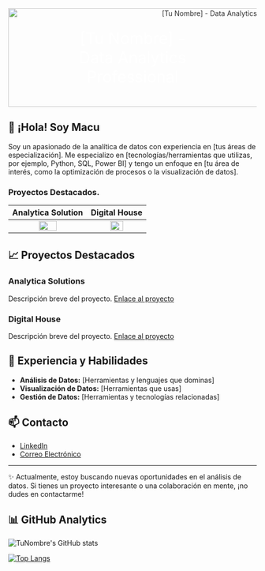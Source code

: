 
<!-- Banner -->
<div align="center" style="position: relative;">
  <a href="https://tusitioportafolio.com" style="text-decoration: none;">
    <img src="ruta/a/tu/banner.jpg" alt="[Tu Nombre] - Data Analytics" width="800" height="200" style="opacity: 0.9;">
    <div style="position: absolute; top: 50%; left: 50%; transform: translate(-50%, -50%); color: white; font-size: 32px;">
      [Tu Nombre] - Data Analytics Professional
    </div>
  </a>
</div>

<!-- Introducción -->
## 👋 ¡Hola! Soy Macu

Soy un apasionado de la analítica de datos con experiencia en [tus áreas de especialización]. Me especializo en [tecnologías/herramientas que utilizas, por ejemplo, Python, SQL, Power BI] y tengo un enfoque en [tu área de interés, como la optimización de procesos o la visualización de datos].

### Proyectos Destacados.

|                               Analytica Solution                               |                               Digital House                                    |
|:------------------------------------------------------------------------------:|:------------------------------------------------------------------------------:|
|  <img src="https://i.imgur.com/FNPL12r.png" style="height: 50%; width:50%;"/>  |  <img src="https://i.imgur.com/5oBAwpQ.png" style="height: 50%; width:50%;"/>  |



<!-- Proyectos Destacados -->
## 📈 Proyectos Destacados

### Analytica Solutions
Descripción breve del proyecto. [Enlace al proyecto](https://github.com/No-Country-simulation/c19-111-m-data-bi)

### Digital House
Descripción breve del proyecto. [Enlace al proyecto](ruta/al/proyecto2)

<!-- Experiencia y Habilidades -->
## 💼 Experiencia y Habilidades

- **Análisis de Datos:** [Herramientas y lenguajes que dominas]
- **Visualización de Datos:** [Herramientas que usas]
- **Gestión de Datos:** [Herramientas y tecnologías relacionadas]


<!-- Contacto -->
## 📫 Contacto

- [LinkedIn](https://www.linkedin.com/in/fabio-maculus-data-analyst/)  
- [Correo Electrónico](maculus32@gmail.com)  


<!-- Footer o Información Adicional -->
---

✨ Actualmente, estoy buscando nuevas oportunidades en el análisis de datos. Si tienes un proyecto interesante o una colaboración en mente, ¡no dudes en contactarme!


## 📊 GitHub Analytics

![TuNombre's GitHub stats](https://github-readme-stats.vercel.app/api?username=Macu-Data&show_icons=true&theme=radical)

[![Top Langs](https://github-readme-stats.vercel.app/api/top-langs/?username=Macu-Data&layout=compact)](https://github.com/anuraghazra/github-readme-stats)
